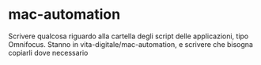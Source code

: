 # mac-automation

Scrivere qualcosa riguardo alla cartella degli script delle applicazioni, tipo Omnifocus. Stanno in vita-digitale/mac-automation, e scrivere che bisogna copiarli dove necessario
